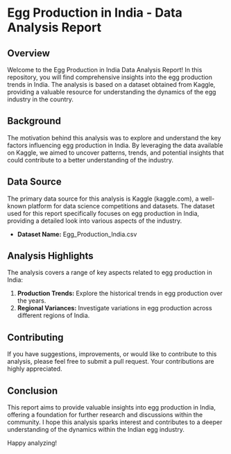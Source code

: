 # Egg Production in India - Data Analysis Report

## Overview

Welcome to the Egg Production in India Data Analysis Report! In this repository, you will find comprehensive insights into the egg production trends in India. The analysis is based on a dataset obtained from Kaggle, providing a valuable resource for understanding the dynamics of the egg industry in the country.

## Background

The motivation behind this analysis was to explore and understand the key factors influencing egg production in India. By leveraging the data available on Kaggle, we aimed to uncover patterns, trends, and potential insights that could contribute to a better understanding of the industry.

## Data Source

The primary data source for this analysis is Kaggle (kaggle.com), a well-known platform for data science competitions and datasets. The dataset used for this report specifically focuses on egg production in India, providing a detailed look into various aspects of the industry.

- **Dataset Name:** Egg_Production_India.csv

## Analysis Highlights

The analysis covers a range of key aspects related to egg production in India:

1. **Production Trends:** Explore the historical trends in egg production over the years.
2. **Regional Variances:** Investigate variations in egg production across different regions of India.

## Contributing

If you have suggestions, improvements, or would like to contribute to this analysis, please feel free to submit a pull request. Your contributions are highly appreciated.

## Conclusion

This report aims to provide valuable insights into egg production in India, offering a foundation for further research and discussions within the community. I hope this analysis sparks interest and contributes to a deeper understanding of the dynamics within the Indian egg industry.

Happy analyzing!
